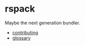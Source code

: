 # rspack

Maybe the next generation bundler.

- [contributing](./CONTRIBUTING.md)
- [glossary](./docs/glossary.md)
